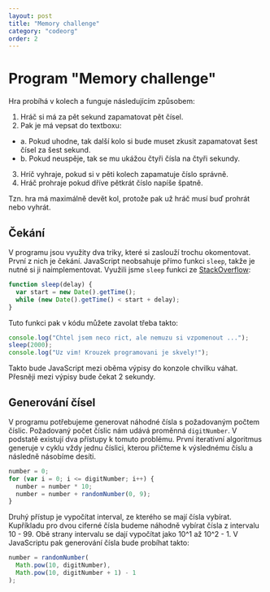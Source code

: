 ```yaml
---
layout: post
title: "Memory challenge"
category: "codeorg"
order: 2
---
```


# Program "Memory challenge"

Hra probíhá v kolech a funguje následujícím způsobem:

1. Hráč si má za pět sekund zapamatovat pět čísel.
2. Pak je má vepsat do textboxu:

- a. Pokud uhodne, tak další kolo si bude muset zkusit zapamatovat šest čísel za šest sekund.
- b. Pokud neuspěje, tak se mu ukážou čtyři čísla na čtyři sekundy.

3. Hríč vyhraje, pokud si v pěti kolech zapamatuje číslo správně.
4. Hráč prohraje pokud dříve pětkrát číslo napíše špatně.

Tzn. hra má maximálně devět kol, protože pak už hráč musí buď prohrát nebo vyhrát.

## Čekání

V programu jsou využity dva triky, které si zaslouží trochu okomentovat. První z nich je čekání. JavaScript neobsahuje přímo funkci `sleep`, takže je nutné si ji naimplementovat. Využili jsme `sleep` funkci ze [StackOverflow](https://stackoverflow.com/a/9748670/2091247):

```javascript
function sleep(delay) {
  var start = new Date().getTime();
  while (new Date().getTime() < start + delay);
}
```

Tuto funkci pak v kódu můžete zavolat třeba takto:

```javascript
console.log("Chtel jsem neco rict, ale nemuzu si vzpomenout ...");
sleep(2000);
console.log("Uz vim! Krouzek programovani je skvely!");
```

Takto bude JavaScript mezi oběma výpisy do konzole chvilku váhat. Přesněji mezi výpisy bude čekat 2 sekundy.

## Generování čísel

V programu potřebujeme generovat náhodné čísla s požadovaným počtem číslic. Požadovaný počet číslic nám udává proměnná `digitNumber`. V podstatě existují dva přístupy k tomuto problému. První iterativní algoritmus generuje v cyklu vždy jednu číslici, kterou přičteme k výslednému číslu a následně násobíme desíti.

```javascript
number = 0;
for (var i = 0; i <= digitNumber; i++) {
  number = number * 10;
  number = number + randomNumber(0, 9);
}
```

Druhý přístup je vypočítat interval, ze kterého se mají čísla vybírat. Kupříkladu pro dvou ciferné čísla budeme náhodně vybírat čísla z intervalu 10 - 99. Obě strany intervalu se dají vypočítat jako 10^1 až 10^2 - 1. V JavaScriptu pak generování čísla bude probíhat takto:

```javascript
number = randomNumber(
  Math.pow(10, digitNumber),
  Math.pow(10, digitNumber + 1) - 1
);
```
